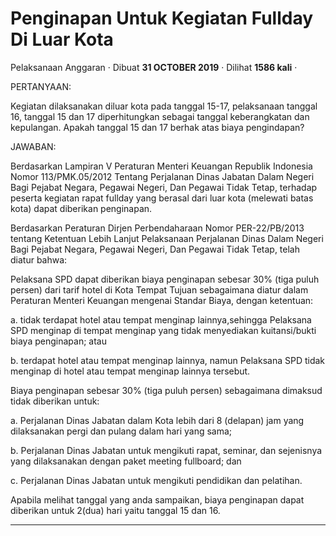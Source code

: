 Penginapan Untuk Kegiatan Fullday Di Luar Kota
==============================================

Pelaksanaan Anggaran · Dibuat **31 OCTOBER 2019** · Dilihat **1586 kali** ·

PERTANYAAN:

Kegiatan dilaksanakan diluar kota pada tanggal 15-17, pelaksanaan tanggal 16, tanggal 15 dan 17 diperhitungkan sebagai tanggal keberangkatan dan kepulangan. Apakah tanggal 15 dan 17 berhak atas biaya pengindapan?

JAWABAN:

Berdasarkan Lampiran V Peraturan Menteri Keuangan Republik Indonesia Nomor 113/PMK.05/2012 Tentang Perjalanan Dinas Jabatan Dalam Negeri Bagi Pejabat Negara, Pegawai Negeri, Dan Pegawai Tidak Tetap, terhadap peserta kegiatan rapat fullday yang berasal dari luar kota (melewati batas kota) dapat diberikan penginapan.  

Berdasarkan Peraturan Dirjen Perbendaharaan Nomor PER-22/PB/2013 tentang Ketentuan Lebih Lanjut Pelaksanaan Perjalanan Dinas Dalam Negeri Bagi Pejabat Negara, Pegawai Negeri, Dan Pegawai Tidak Tetap, telah diatur bahwa:

Pelaksana SPD dapat diberikan biaya penginapan sebesar 30% (tiga puluh persen) dari tarif hotel di Kota Tempat Tujuan sebagaimana diatur dalam Peraturan Menteri Keuangan mengenai Standar Biaya, dengan ketentuan:

a. tidak terdapat hotel atau tempat menginap lainnya,sehingga Pelaksana SPD menginap di tempat menginap yang tidak menyediakan kuitansi/bukti biaya penginapan; atau

b. terdapat hotel atau tempat menginap lainnya, namun Pelaksana SPD tidak menginap di hotel atau tempat menginap lainnya tersebut.

Biaya penginapan sebesar 30% (tiga puluh persen) sebagaimana dimaksud tidak diberikan untuk:

a. Perjalanan Dinas Jabatan dalam Kota lebih dari 8 (delapan) jam yang dilaksanakan pergi dan pulang dalam hari yang sama;

b. Perjalanan Dinas Jabatan untuk mengikuti rapat, seminar, dan sejenisnya yang dilaksanakan dengan paket meeting fullboard; dan

c. Perjalanan Dinas Jabatan untuk mengikuti pendidikan dan pelatihan.

  

Apabila melihat tanggal yang anda sampaikan, biaya penginapan dapat diberikan untuk 2(dua) hari yaitu tanggal 15 dan 16.

  
  
  

* * *